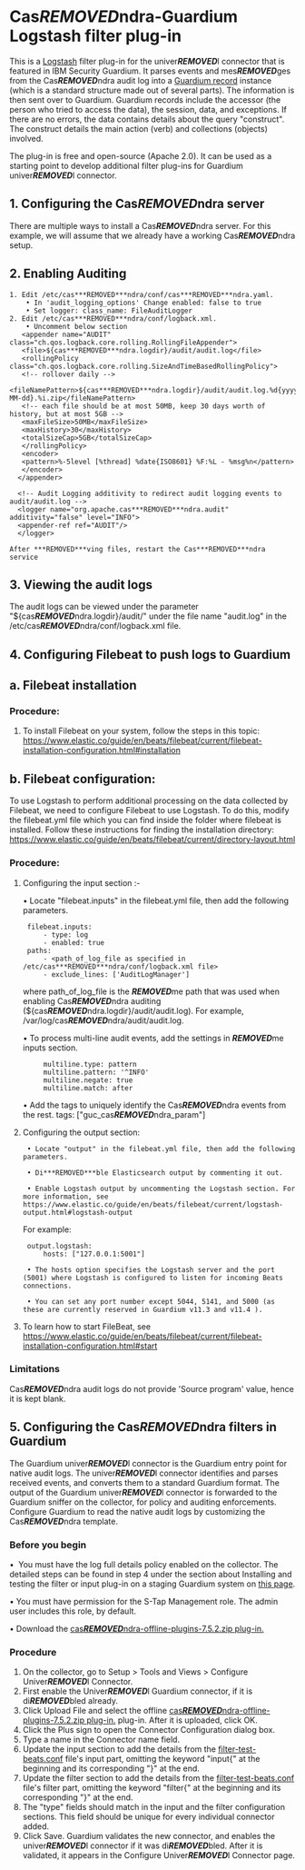 # Cas***REMOVED***ndra-Guardium Logstash filter plug-in

This is a [Logstash](https://github.com/elastic/logstash) filter plug-in for the univer***REMOVED***l connector that is featured in IBM Security Guardium. It parses events and mes***REMOVED***ges from the Cas***REMOVED***ndra audit log into a [Guardium record](https://github.com/IBM/univer***REMOVED***l-connectors/blob/main/common/src/main/java/com/ibm/guardium/univer***REMOVED***lconnector/commons/structures/Record.java) instance (which is a standard structure made out of several parts). The information is then sent over to Guardium. Guardium records include the accessor (the person who tried to access the data), the session, data, and exceptions. If there are no errors, the data contains details about the query "construct". The construct details the main action (verb) and collections (objects) involved. 

The plug-in is free and open-source (Apache 2.0). It can be used as a starting point to develop additional filter plug-ins for Guardium univer***REMOVED***l connector.

## 1. Configuring the Cas***REMOVED***ndra server

There are multiple ways to install a Cas***REMOVED***ndra server. For this example, we will assume that we already have a working Cas***REMOVED***ndra setup.

## 2. Enabling Auditing
    1. Edit /etc/cas***REMOVED***ndra/conf/cas***REMOVED***ndra.yaml.
		• In 'audit_logging_options' Change enabled: false to true
		• Set logger: class_name: FileAuditLogger
    2. Edit /etc/cas***REMOVED***ndra/conf/logback.xml. 
		• Uncomment below section
       <appender name="AUDIT" class="ch.qos.logback.core.rolling.RollingFileAppender">
	   <file>${cas***REMOVED***ndra.logdir}/audit/audit.log</file>
	   <rollingPolicy class="ch.qos.logback.core.rolling.SizeAndTimeBasedRollingPolicy">
       <!-- rollover daily -->
       <fileNamePattern>${cas***REMOVED***ndra.logdir}/audit/audit.log.%d{yyyy-MM-dd}.%i.zip</fileNamePattern>
       <!-- each file should be at most 50MB, keep 30 days worth of history, but at most 5GB -->
       <maxFileSize>50MB</maxFileSize>
       <maxHistory>30</maxHistory>
       <totalSizeCap>5GB</totalSizeCap>
	   </rollingPolicy>
       <encoder>
       <pattern>%-5level [%thread] %date{ISO8601} %F:%L - %msg%n</pattern>
       </encoder>
      </appender>
      
	  <!-- Audit Logging additivity to redirect audit logging events to audit/audit.log -->
      <logger name="org.apache.cas***REMOVED***ndra.audit" additivity="false" level="INFO">
      <appender-ref ref="AUDIT"/>
      </logger>
	  
    After ***REMOVED***ving files, restart the Cas***REMOVED***ndra service
	
## 3. Viewing the audit logs

The audit logs can be viewed under the parameter "${cas***REMOVED***ndra.logdir}/audit/" under the file name "audit.log" in the /etc/cas***REMOVED***ndra/conf/logback.xml file.

## 4. Configuring Filebeat to push logs to Guardium

## a. Filebeat installation

### Procedure:

1. To install Filebeat on your system, follow the steps in this topic:
    https://www.elastic.co/guide/en/beats/filebeat/current/filebeat-installation-configuration.html#installation

## b. Filebeat configuration:

To use Logstash to perform additional processing on the data collected by Filebeat, we need to configure Filebeat to use Logstash. To do this, modify the filebeat.yml file which you can find inside the folder where filebeat is installed. Follow these instructions for finding the installation directory:
https://www.elastic.co/guide/en/beats/filebeat/current/directory-layout.html

### Procedure:

1. Configuring the input section :-

    • Locate "filebeat.inputs" in the filebeat.yml file, then add the following parameters.

		filebeat.inputs:
			- type: log   
			- enabled: true
		paths:
			- <path_of_log_file as specified in /etc/cas***REMOVED***ndra/conf/logback.xml file>
			- exclude_lines: ['AuditLogManager']

	where path_of_log_file is the ***REMOVED***me path that was used when enabling Cas***REMOVED***ndra auditing (${cas***REMOVED***ndra.logdir}/audit/audit.log). For example, /var/log/cas***REMOVED***ndra/audit/audit.log.
	
	• To process multi-line audit events, add the settings in ***REMOVED***me inputs section.
	
			multiline.type: pattern
			multiline.pattern: '^INFO'
			multiline.negate: true
			multiline.match: after
			
	• Add the tags to uniquely identify the Cas***REMOVED***ndra events from the rest.
			tags: ["guc_cas***REMOVED***ndra_param"]
	
2. Configuring the output section:

		• Locate "output" in the filebeat.yml file, then add the following parameters.

		• Di***REMOVED***ble Elasticsearch output by commenting it out.

		• Enable Logstash output by uncommenting the Logstash section. For more information, see https://www.elastic.co/guide/en/beats/filebeat/current/logstash-output.html#logstash-output

    For example:

		output.logstash:
			hosts: ["127.0.0.1:5001"]
		
		• The hosts option specifies the Logstash server and the port (5001) where Logstash is configured to listen for incoming Beats connections.

		• You can set any port number except 5044, 5141, and 5000 (as these are currently reserved in Guardium v11.3 and v11.4 ).

3. To learn how to start FileBeat, see https://www.elastic.co/guide/en/beats/filebeat/current/filebeat-installation-configuration.html#start

### Limitations

Cas***REMOVED***ndra audit logs do not provide 'Source program' value, hence it is kept blank.	

## 5. Configuring the Cas***REMOVED***ndra filters in Guardium

The Guardium univer***REMOVED***l connector is the Guardium entry point for native audit logs. The univer***REMOVED***l connector identifies and parses received events, and converts them to a standard Guardium format. The output of the Guardium univer***REMOVED***l connector is forwarded to the Guardium sniffer on the collector, for policy and auditing enforcements. Configure Guardium to read the native audit logs by customizing the Cas***REMOVED***ndra template.

### Before you begin

•  You must have the log full details policy enabled on the collector. The detailed steps can be found in step 4 under the section about Installing and testing the filter or input plug-in on a staging Guardium system on [this page](https://github.com/IBM/univer***REMOVED***l-connectors/blob/main/docs/developing_plugins_gdp.md).

• You must have permission for the S-Tap Management role. The admin user includes this role, by default.

• Download the [cas***REMOVED***ndra-offline-plugins-7.5.2.zip plug-in.](https://github.com/IBM/univer***REMOVED***l-connectors/blob/main/filter-plugin/logstash-filter-cas***REMOVED***ndra-guardium/Cas***REMOVED***ndraOverFilebeatPackage/Cas***REMOVED***ndra/cas***REMOVED***ndra-offline-plugins-7.5.2.zip)																	
### Procedure

1. On the collector, go to Setup > Tools and Views > Configure Univer***REMOVED***l Connector.
2. First enable the Univer***REMOVED***l Guardium connector, if it is di***REMOVED***bled already.
3. Click Upload File and select the offline [cas***REMOVED***ndra-offline-plugins-7.5.2.zip plug-in.](https://github.com/IBM/univer***REMOVED***l-connectors/blob/main/filter-plugin/logstash-filter-cas***REMOVED***ndra-guardium/Cas***REMOVED***ndraOverFilebeatPackage/Cas***REMOVED***ndra/cas***REMOVED***ndra-offline-plugins-7.5.2.zip) plug-in. After it is uploaded, click OK.
4. Click the Plus sign to open the Connector Configuration dialog box.
5. Type a name in the Connector name field.
6. Update the input section to add the details from the [filter-test-beats.conf](https://github.com/IBM/univer***REMOVED***l-connectors/blob/main/filter-plugin/logstash-filter-cas***REMOVED***ndra-guardium/filter-test-beats.conf) file's input part, omitting the keyword "input{" at the beginning and its corresponding "}" at the end.
7. Update the filter section to add the details from the [filter-test-beats.conf](https://github.com/IBM/univer***REMOVED***l-connectors/blob/main/filter-plugin/logstash-filter-cas***REMOVED***ndra-guardium/filter-test-beats.conf) file's filter part, omitting the keyword "filter{" at the beginning and its corresponding "}" at the end.
8. The "type" fields should match in the input and the filter configuration sections. This field should be unique for  every individual connector added.
9. Click Save. Guardium validates the new connector, and enables the univer***REMOVED***l connector if it was di***REMOVED***bled. After it is validated, it appears in the Configure Univer***REMOVED***l Connector page.
